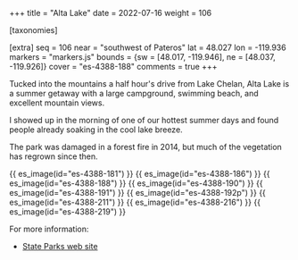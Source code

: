 +++
title = "Alta Lake"
date = 2022-07-16
weight = 106

[taxonomies]

[extra]
seq = 106
near = "southwest of Pateros"
lat = 48.027
lon = -119.936
markers = "markers.js"
bounds = {sw = [48.017, -119.946], ne = [48.037, -119.926]}
cover = "es-4388-188"
comments = true
+++

Tucked into the mountains a half hour's drive from Lake Chelan, Alta Lake is a summer getaway with a large campground, swimming beach, and excellent mountain views.

<!-- more -->

I showed up in the morning of one of our hottest summer days and found people already soaking in the cool lake breeze.

The park was damaged in a forest fire in 2014, but much of the vegetation has regrown since then.

{{ es_image(id="es-4388-181") }}
{{ es_image(id="es-4388-186") }}
{{ es_image(id="es-4388-188") }}
{{ es_image(id="es-4388-190") }}
{{ es_image(id="es-4388-191") }}
{{ es_image(id="es-4388-192p") }}
{{ es_image(id="es-4388-211") }}
{{ es_image(id="es-4388-216") }}
{{ es_image(id="es-4388-219") }}

For more information:

* [State Parks web site](https://www.parks.wa.gov/239/Alta-Lake)
